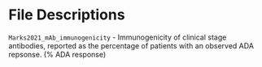 # File Descriptions

`Marks2021_mAb_immunogenicity` - Immunogenicity of clinical stage antibodies, reported as the percentage of patients with an observed ADA repsonse. (% ADA response)
